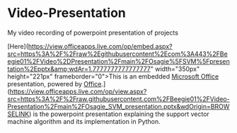 # Video-Presentation
My video recording of powerpoint presentation of projects

[Here](https://view.officeapps.live.com/op/embed.aspx?src=https%3A%2F%2Fraw%2Egithubusercontent%2Ecom%3A443%2FBeegie01%2FVideo%2DPresentation%2Fmain%2FOsagie%5FSVM%5Fpresentation%2Epptx&amp;wdAr=1.7777777777777777" width="350px" height="221px" frameborder="0">This is an embedded <a target="_blank" href="https://office.com">Microsoft Office</a> presentation, powered by <a target="_blank" href="https://office.com/webapps">Office</a>.</iframe>](https://view.officeapps.live.com/op/view.aspx?src=https%3A%2F%2Fraw.githubusercontent.com%2FBeegie01%2FVideo-Presentation%2Fmain%2FOsagie_SVM_presentation.pptx&wdOrigin=BROWSELINK) is the powerpoint presentation explaining the support vector machine algorithm and its implementation in Python.
